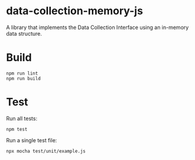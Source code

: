 data-collection-memory-js
=========================

A library that implements the Data Collection Interface using an in-memory
data structure.

# Build

```
npm run lint
npm run build
```

# Test

Run all tests:

```
npm test
```

Run a single test file:

```
npx mocha test/unit/example.js
```
